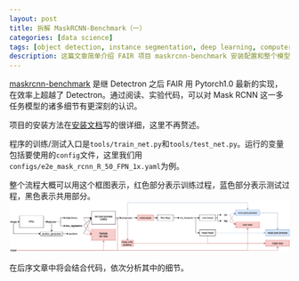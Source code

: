 ```yaml
---
layout: post
title: 拆解 MaskRCNN-Benchmark（一）
categories: [data science]
tags: [object detection, instance segmentation, deep learning, computer vision]
description: 这篇文章简单介绍 FAIR 项目 maskrcnn-benchmark 安装配置和整个模型的结构。
---
```

[maskrcnn-benchmark](https://github.com/facebookresearch/maskrcnn-benchmark) 是继 Detectron 之后 FAIR 用 Pytorch1.0 最新的实现，在效率上超越了 Detectron。通过阅读、实验代码，可以对 Mask RCNN 这一多任务模型的诸多细节有更深刻的认识。

项目的安装方法在[安装文档](https://github.com/facebookresearch/maskrcnn-benchmark/blob/master/INSTALL.md)写的很详细，这里不再赘述。

程序的训练/测试入口是```tools/train_net.py```和```tools/test_net.py```。运行的变量包括要使用的```config```文件，这里我们用```configs/e2e_mask_rcnn_R_50_FPN_1x.yaml```为例。

整个流程大概可以用这个框图表示，红色部分表示训练过程，蓝色部分表示测试过程，黑色表示共用部分。
<img src="/images/2019-02-17-maskrcnn-benchmark-1/maskrcnn-benchmark.png" width="600px"/>

在后序文章中将会结合代码，依次分析其中的细节。
